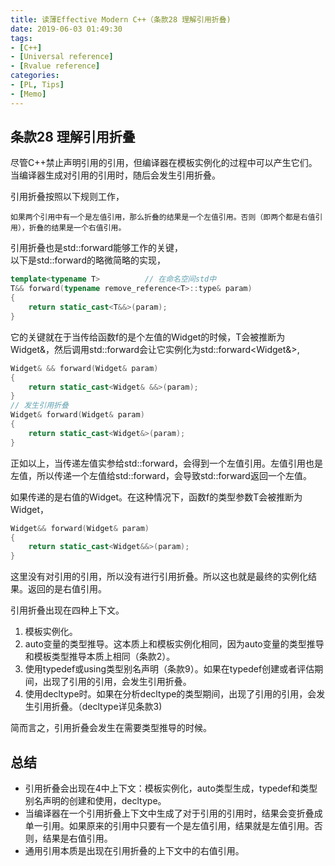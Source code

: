 ```yaml
---
title: 读薄Effective Modern C++（条款28 理解引用折叠)
date: 2019-06-03 01:49:30
tags:
- [C++]
- [Universal reference]
- [Rvalue reference]
categories:
- [PL, Tips]
- [Memo]
---
```


## 条款28 理解引用折叠

尽管C++禁止声明引用的引用，但编译器在模板实例化的过程中可以产生它们。当编译器生成对引用的引用时，随后会发生引用折叠。

引用折叠按照以下规则工作， 
```
如果两个引用中有一个是左值引用，那么折叠的结果是一个左值引用。否则（即两个都是右值引用），折叠的结果是一个右值引用。
```

<!--more-->

引用折叠也是std::forward能够工作的关键，     
以下是std::forward的略微简略的实现，

```cpp
template<typename T>          // 在命名空间std中
T&& forward(typename remove_reference<T>::type& param)
{
    return static_cast<T&&>(param);
}
```
它的关键就在于当传给函数f的是个左值的Widget的时候，T会被推断为Widget&，然后调用std::forward会让它实例化为std::forward<Widget&>,
```cpp
Widget& && forward(Widget& param)
{    
    return static_cast<Widget& &&>(param);    
}
// 发生引用折叠
Widget& forward(Widget& param)
{    
    return static_cast<Widget&>(param);    
}
```
正如以上，当传递左值实参给std::forward，会得到一个左值引用。左值引用也是左值，所以传递一个左值给std::forward，会导致std::forward返回一个左值。

如果传递的是右值的Widget。在这种情况下，函数f的类型参数T会被推断为Widget，
```cpp
Widget&& forward(Widget& param)
{    
    return static_cast<Widget&&>(param);    
}
```
这里没有对引用的引用，所以没有进行引用折叠。所以这也就是最终的实例化结果。返回的是右值引用。

引用折叠出现在四种上下文。     
1. 模板实例化。       
2. auto变量的类型推导。这本质上和模板实例化相同，因为auto变量的类型推导和模板类型推导本质上相同（条款2）。      
3. 使用typedef或using类型别名声明（条款9）。如果在typedef创建或者评估期间，出现了引用的引用，会发生引用折叠。      
4. 使用decltype时。如果在分析decltype的类型期间，出现了引用的引用，会发生引用折叠。（decltype详见条款3)

简而言之，引用折叠会发生在需要类型推导的时候。

## 总结

- 引用折叠会出现在4中上下文：模板实例化，auto类型生成，typedef和类型别名声明的创建和使用，decltype。
- 当编译器在一个引用折叠上下文中生成了对于引用的引用时，结果会变折叠成单一引用。如果原来的引用中只要有一个是左值引用，结果就是左值引用。否则，结果是右值引用。
- 通用引用本质是出现在引用折叠的上下文中的右值引用。

